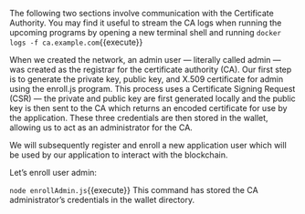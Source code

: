 
The following two sections involve communication with the Certificate Authority. You may find it useful to stream the CA logs when running the upcoming programs by opening a new terminal shell and running `docker logs -f ca.example.com`{{execute}}

When we created the network, an admin user — literally called admin — was created as the registrar for the certificate authority (CA). Our first step is to generate the private key, public key, and X.509 certificate for admin using the enroll.js program. This process uses a Certificate Signing Request (CSR) — the private and public key are first generated locally and the public key is then sent to the CA which returns an encoded certificate for use by the application. These three credentials are then stored in the wallet, allowing us to act as an administrator for the CA.

We will subsequently register and enroll a new application user which will be used by our application to interact with the blockchain.

Let’s enroll user admin:

`node enrollAdmin.js`{{execute}}
This command has stored the CA administrator’s credentials in the wallet directory.